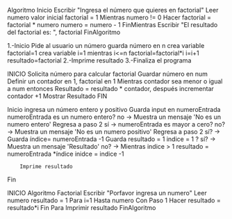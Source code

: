 Algoritmo Inicio
	Escribir "Ingresa el número que quieres en factorial"
	Leer numero
	valor inicial factorial = 1
	Mientras numero != 0 Hacer
		factorial = factorial * numero
		numero = numero - 1
	FinMientras
	Escribir "El resultado del factorial es: ", factorial
FinAlgoritmo


1.-Inicio
		Pide al usuario un número
		guarda número en n
		crea variable factorial=1
		crea variable i=1
		mientras i<=n
			factorial=factorial*i
			i=i+1
		resultado=factorial
2.-Imprime resultado
3.-Finaliza el programa

INICIO
Solicita número para calcular factorial
Guardar número en num
Definir un contador en 1, factorial en 1 
Mientras contador sea menor o igual a num entonces  Resultado = resultado * contador, después incrementar contador +1
Mostrar  Resultado
FIN



Inicio
    ingresa un número entero y positivo
    Guarda input en numeroEntrada
    numeroEntrada es un numero entero?
    no -> Muestra un mensaje 'No es un numero entero'
          Regresa a paso 2
    sí -> numeroEntrada es mayor a cero?
        no? -> Muestra un mensaje 'No es un numero positivo'
             Regresa a paso 2
        sí? -> Guarda índice= numeroEntrada -1
               Guarda resultado = 1
               indice = 1 ?
               sí? -> Muestra un mensaje 'Resultado'
               no? -> Mientras indice > 1
                    resultado = numeroEntrada *índice
                    inidce = indice -1

        Imprime resultado
Fin


INICIO
Algoritmo Factorial
	Escribir "Porfavor ingresa un numero"
	Leer numero
	resultado = 1
	Para i=1 Hasta numero Con Paso 1 Hacer
		resultado = resultado*i
	Fin Para
	Imprimir resultado
FinAlgoritmo